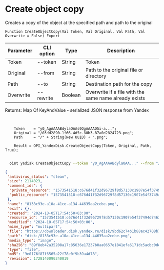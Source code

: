 ﻿---
sidebar_position: 5
---

# Create object copy
 Creates a copy of the object at the specified path and path to the original



`Function CreateObjectCopy(Val Token, Val Original, Val Path, Val Overwrite = False) Export`

  | Parameter | CLI option | Type | Description |
  |-|-|-|-|
  | Token | --token | String | Token |
  | Original | --from | String | Path to the original file or directory |
  | Path | --to | String | Destination path for the copy |
  | Overwrite | --rewrite | Boolean | Overwrite if a file with the same name already exists |

  
  Returns:  Map Of KeyAndValue - serialized JSON response from Yandex

<br/>




```bsl title="Code example"
    Token    = "y0_AgAAAABdylaOAAs0QgAAAAD5i-a...";
    Original = "/03dd2890-1f66-4d5c-80b3-87a0d2824723.png";
    Path     = "/" + String(New UUID) + ".png";

    Result = OPI_YandexDisk.CreateObjectCopy(Token, Original, Path, True);
```



```sh title="CLI command example"
    
  oint yadisk CreateObjectCopy --token "y0_AgAAAABdylaOAA..." --from "/Alpaca.png" --to "/Alpaca (copy).png" --rewrite %rewrite%

```

```json title="Result"
{
 "antivirus_status": "clean",
 "size": 2114023,
 "comment_ids": {
  "private_resource": "1573541518:c676d41f32d96729f8d57130c1907e54f37494d74638265d8f9c911b589e6c2b",
  "public_resource": "1573541518:c676d41f32d96729f8d57130c1907e54f37494d74638265d8f9c911b589e6c2b"
 },
 "name": "8138c93e-a10a-41ce-a134-44635aa2cebe.png",
 "exif": {},
 "created": "2024-10-05T17:54:50+03:00",
 "resource_id": "1573541518:c676d41f32d96729f8d57130c1907e54f37494d74638265d8f9c911b589e6c2b",
 "modified": "2024-10-05T17:54:50+03:00",
 "mime_type": "multipart",
 "file": "https://downloader.disk.yandex.ru/disk/9bd62c74b1b88ac42708b7996e61cad4c232bac3c2f43e3193a188483ce25597/67018b7a/gwThwhLBKYvLhQCNnqAHiheNGzC_GrcINLjKfGL-iFxSZC-V0pT00qrr-5minWJzRluxb4Cd2iSgOIgtMkAXZA%3D%3D?uid=1573541518&filename=8138c93e-a10a-41ce-a134-44635aa2cebe.png&disposition=attachment&hash=&limit=0&content_type=multipart&owner_uid=1573541518&fsize=2114023&hid=03d7263840468e281bd0b238a26e7d0d&media_type=image&tknv=v2&etag=9e0176f87f6565a22f78e0f9b39a4d78",
 "path": "disk:/8138c93e-a10a-41ce-a134-44635aa2cebe.png",
 "media_type": "image",
 "sha256": "89f8eb42a35208a17c85036e17237b0aa0657e1841efa6171dc5acbc0dea9e18",
 "type": "file",
 "md5": "9e0176f87f6565a22f78e0f9b39a4d78",
 "revision": 1728140090240019
}
```

